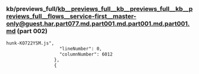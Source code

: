 ### kb/previews_full/kb__previews_full__kb__previews_full__kb__previews_full__flows__service-first__master-only@guest.har.part077.md.part001.md.part001.md.part001.md (part 002)

```md
hunk-KO722YSM.js",
                    "lineNumber": 0,
                    "columnNumber": 6012
                  },
                  {
                
```

```
